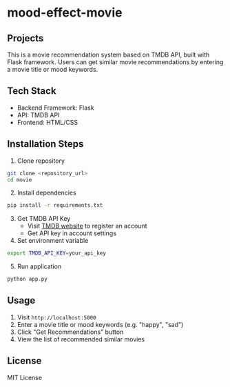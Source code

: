 # mood-effect-movie



## Projects
This is a movie recommendation system based on TMDB API, built with Flask framework. Users can get similar movie recommendations by entering a movie title or mood keywords.

## Tech Stack
- Backend Framework: Flask
- API: TMDB API
- Frontend: HTML/CSS

## Installation Steps
1. Clone repository
```bash
git clone <repository_url>
cd movie
```
2. Install dependencies
```bash
pip install -r requirements.txt
```
3. Get TMDB API Key
   - Visit [TMDB website](https://www.themoviedb.org/) to register an account
   - Get API key in account settings
4. Set environment variable
```bash
export TMDB_API_KEY=your_api_key
```
5. Run application
```bash
python app.py
```

## Usage
1. Visit `http://localhost:5000`
2. Enter a movie title or mood keywords (e.g. "happy", "sad")
3. Click "Get Recommendations" button
4. View the list of recommended similar movies

## License
MIT License
